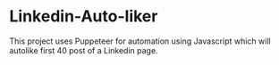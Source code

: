 # Linkedin-Auto-liker
 This project uses Puppeteer for automation using Javascript which will autolike first 40 post of a Linkedin page.
